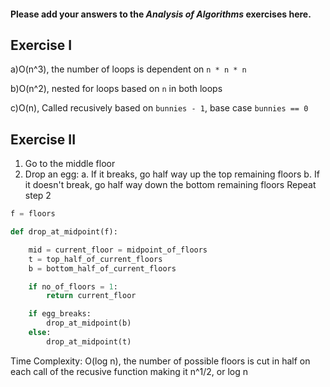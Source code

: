 #### Please add your answers to the **_Analysis of Algorithms_** exercises here.

## Exercise I

a)O(n^3), the number of loops is dependent on `n * n * n`

b)O(n^2), nested for loops based on `n` in both loops

c)O(n), Called recusively based on `bunnies - 1`, base case `bunnies == 0`

## Exercise II

1. Go to the middle floor
2. Drop an egg:
   a. If it breaks, go half way up the top remaining floors
   b. If it doesn't break, go half way down the bottom remaining floors
   Repeat step 2

```python
f = floors

def drop_at_midpoint(f):

    mid = current_floor = midpoint_of_floors
    t = top_half_of_current_floors
    b = bottom_half_of_current_floors

    if no_of_floors = 1:
        return current_floor

    if egg_breaks:
        drop_at_midpoint(b)
    else:
        drop_at_midpoint(t)
```

Time Complexity: O(log n), the number of possible floors is cut in half on each call of the recusive function
making it n^1/2, or log n
